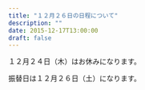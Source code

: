```yaml
---
title: "１２月２６日の日程について"
description: ""
date: 2015-12-17T13:00:00
draft: false
---
```


１２月２４日（木）はお休みになります。

振替日は１２月２６日（土）になります。